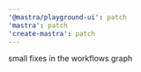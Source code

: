 ```yaml
---
'@mastra/playground-ui': patch
'mastra': patch
'create-mastra': patch
---
```


small fixes in the workflows graph
